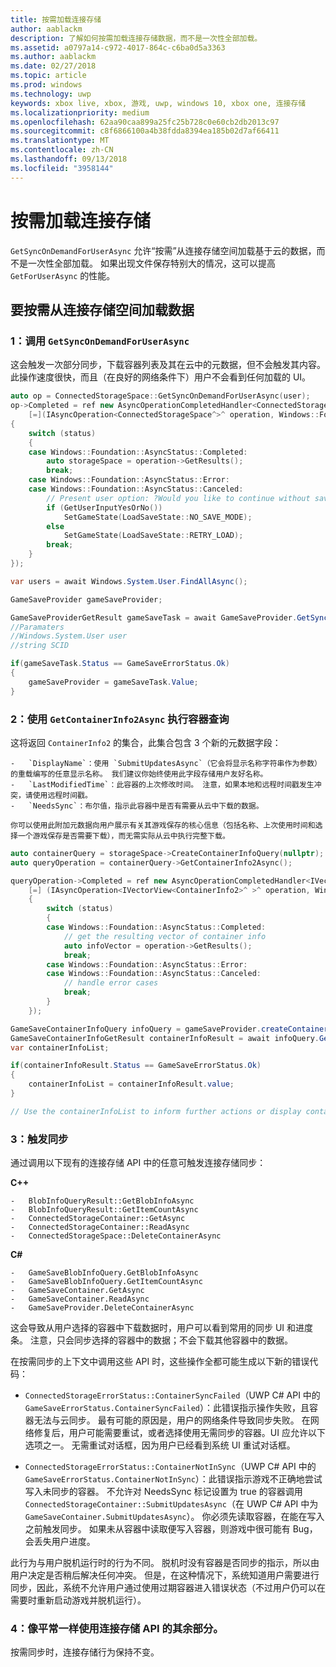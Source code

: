 ```yaml
---
title: 按需加载连接存储
author: aablackm
description: 了解如何按需加载连接存储数据，而不是一次性全部加载。
ms.assetid: a0797a14-c972-4017-864c-c6ba0d5a3363
ms.author: aablackm
ms.date: 02/27/2018
ms.topic: article
ms.prod: windows
ms.technology: uwp
keywords: xbox live, xbox, 游戏, uwp, windows 10, xbox one, 连接存储
ms.localizationpriority: medium
ms.openlocfilehash: 62aa90caa899a25fc25b728c0e60cb2db2013c97
ms.sourcegitcommit: c8f6866100a4b38fdda8394ea185b02d7af66411
ms.translationtype: MT
ms.contentlocale: zh-CN
ms.lasthandoff: 09/13/2018
ms.locfileid: "3958144"
---
```

# <a name="connected-storage-loading-on-demand"></a>按需加载连接存储

`GetSyncOnDemandForUserAsync` 允许“按需”从连接存储空间加载基于云的数据，而不是一次性全部加载。 如果出现文件保存特别大的情况，这可以提高 `GetForUserAsync` 的性能。

## <a name="to-load-data-from-a-connected-storage-space-on-demand"></a>要按需从连接存储空间加载数据

### <a name="1--call-getsyncondemandforuserasync"></a>1：调用 `GetSyncOnDemandForUserAsync`

这会触发一次部分同步，下载容器列表及其在云中的元数据，但不会触发其内容。 此操作速度很快，而且（在良好的网络条件下）用户不会看到任何加载的 UI。

```cpp
auto op = ConnectedStorageSpace::GetSyncOnDemandForUserAsync(user);
op->Completed = ref new AsyncOperationCompletedHandler<ConnectedStorageSpace^>(
    [=](IAsyncOperation<ConnectedStorageSpace^>^ operation, Windows::Foundation::AsyncStatus status)
{
    switch (status)
    {
    case Windows::Foundation::AsyncStatus::Completed:
        auto storageSpace = operation->GetResults();
        break;
    case Windows::Foundation::AsyncStatus::Error:
    case Windows::Foundation::AsyncStatus::Canceled:
        // Present user option: ?Would you like to continue without saving progress??
        if (GetUserInputYesOrNo())
            SetGameState(LoadSaveState::NO_SAVE_MODE);
        else
            SetGameState(LoadSaveState::RETRY_LOAD);
        break;
    }
});
```

```csharp
var users = await Windows.System.User.FindAllAsync();

GameSaveProvider gameSaveProvider;

GameSaveProviderGetResult gameSaveTask = await GameSaveProvider.GetSyncOnDemandForUserAsync(users[0], context.AppConfig.ServiceConfigurationId); 
//Paramaters
//Windows.System.User user
//string SCID

if(gameSaveTask.Status == GameSaveErrorStatus.Ok)
{
    gameSaveProvider = gameSaveTask.Value;
}
```


### <a name="2--perform-a-container-query-using-getcontainerinfo2async"></a>2：使用 `GetContainerInfo2Async` 执行容器查询

这将返回 `ContainerInfo2` 的集合，此集合包含 3 个新的元数据字段：

    -   `DisplayName`：使用 `SubmitUpdatesAsync`（它会将显示名称字符串作为参数）的重载编写的任意显示名称。 我们建议你始终使用此字段存储用户友好名称。
    -   `LastModifiedTime`：此容器的上次修改时间。 注意，如果本地和远程时间戳发生冲突，请使用远程时间戳。
    -   `NeedsSync`：布尔值，指示此容器中是否有需要从云中下载的数据。

    你可以使用此附加元数据向用户展示有关其游戏保存的核心信息（包括名称、上次使用时间和选择一个游戏保存是否需要下载），而无需实际从云中执行完整下载。

```cpp
auto containerQuery = storageSpace->CreateContainerInfoQuery(nullptr); //return list of containers in ConnectedStorageSpace
auto queryOperation = containerQuery->GetContainerInfo2Async();

queryOperation->Completed = ref new AsyncOperationCompletedHandler<IVectorView<ContainerInfo2>^ >( 
    [=] (IAsyncOperation<IVectorView<ContainerInfo2>^ >^ operation, Windows::Foundation::AsyncStatus status)
    {
        switch (status)
        {
        case Windows::Foundation::AsyncStatus::Completed:
            // get the resulting vector of container info
            auto infoVector = operation->GetResults();
            break;
        case Windows::Foundation::AsyncStatus::Error:
        case Windows::Foundation::AsyncStatus::Canceled:
            // handle error cases
            break;
        }
    });
```

```csharp
GameSaveContainerInfoQuery infoQuery = gameSaveProvider.createContainerInfoQuery();
GameSaveContainerInfoGetResult containerInfoResult = await infoQuery.GetContainerInfoAsync();
var containerInfoList;

if(containerInfoResult.Status == GameSaveErrorStatus.Ok)
{
    containerInfoList = containerInfoResult.value;
}

// Use the containerInfoList to inform further actions or display container data to user. 
```

### <a name="3--trigger-a-sync"></a>3：触发同步

通过调用以下现有的连接存储 API 中的任意可触发连接存储同步：

**C++**

    -   BlobInfoQueryResult::GetBlobInfoAsync
    -   BlobInfoQueryResult::GetItemCountAsync
    -   ConnectedStorageContainer::GetAsync
    -   ConnectedStorageContainer::ReadAsync
    -   ConnectedStorageSpace::DeleteContainerAsync

**C#**

    -   GameSaveBlobInfoQuery.GetBlobInfoAsync
    -   GameSaveBlobInfoQuery.GetItemCountAsync
    -   GameSaveContainer.GetAsync
    -   GameSaveContainer.ReadAsync
    -   GameSaveProvider.DeleteContainerAsync

这会导致从用户选择的容器中下载数据时，用户可以看到常用的同步 UI 和进度条。 注意，只会同步选择的容器中的数据；不会下载其他容器中的数据。

在按需同步的上下文中调用这些 API 时，这些操作全都可能生成以下新的错误代码：

-   `ConnectedStorageErrorStatus::ContainerSyncFailed`（UWP C# API 中的 `GameSaveErrorStatus.ContainerSyncFailed`）：此错误指示操作失败，且容器无法与云同步。 最有可能的原因是，用户的网络条件导致同步失败。 在网络修复后，用户可能需要重试，或者选择使用无需同步的容器。UI 应允许以下选项之一。 无需重试对话框，因为用户已经看到系统 UI 重试对话框。

-   `ConnectedStorageErrorStatus::ContainerNotInSync`（UWP C# API 中的 `GameSaveErrorStatus.ContainerNotInSync`）：此错误指示游戏不正确地尝试写入未同步的容器。 不允许对 NeedsSync 标记设置为 true 的容器调用 `ConnectedStorageContainer::SubmitUpdatesAsync`（在 UWP C# API 中为 `GameSaveContainer.SubmitUpdatesAsync`）。 你必须先读取容器，在能在写入之前触发同步。 如果未从容器中读取便写入容器，则游戏中很可能有 Bug，会丢失用户进度。

此行为与用户脱机运行时的行为不同。 脱机时没有容器是否同步的指示，所以由用户决定是否稍后解决任何冲突。 但是，在这种情况下，系统知道用户需要进行同步，因此，系统不允许用户通过使用过期容器进入错误状态（不过用户仍可以在需要时重新启动游戏并脱机运行）。

### <a name="4--use-the-rest-of-the-connected-storage-api-as-normal"></a>4：像平常一样使用连接存储 API 的其余部分。

按需同步时，连接存储行为保持不变。
